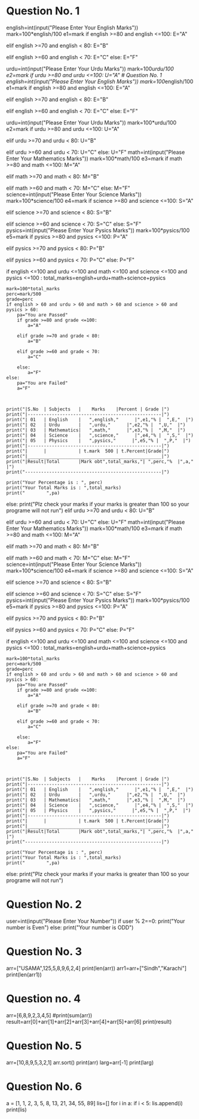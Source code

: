 # Question No. 1
english=int(input("Please Enter Your English Marks"))
mark=100*english/100
e1=mark
if english >=80 and english <=100:
    E="A"
    
elif english >=70 and english < 80:
    E="B"
    
elif english >=60 and english < 70:
    E="C"
else:
    E="F"

urdu=int(input("Please Enter Your Urdu Marks"))
mark=100*urdu/100
e2=mark
if urdu >=80 and urdu <=100:
    U="A"
    ​# Question No. 1
english=int(input("Please Enter Your English Marks"))
mark=100*english/100
e1=mark
if english >=80 and english <=100:
    E="A"
    
elif english >=70 and english < 80:
    E="B"
    
elif english >=60 and english < 70:
    E="C"
else:
    E="F"

urdu=int(input("Please Enter Your Urdu Marks"))
mark=100*urdu/100
e2=mark
if urdu >=80 and urdu <=100:
    U="A"
    
elif urdu >=70 and urdu < 80:
    U="B"
    
elif urdu >=60 and urdu < 70:
    U="C"
else:
    U="F"
math=int(input("Please Enter Your Mathematics Marks"))
mark=100*math/100
e3=mark
if math >=80 and math <=100:
    M="A"
    
elif math >=70 and math < 80:
    M="B"
    
elif math >=60 and math < 70:
    M="C"
else:
    M="F"
science=int(input("Please Enter Your Science Marks"))
mark=100*science/100
e4=mark
if science >=80 and science <=100:
    S="A"
    
elif science >=70 and science < 80:
    S="B"
    
elif science >=60 and science < 70:
    S="C"
else:
    S="F"
pysics=int(input("Please Enter Your Pysics Marks"))
mark=100*pysics/100
e5=mark
if pysics >=80 and pysics <=100:
    P="A"
    
elif pysics >=70 and pysics < 80:
    P="B"
    
elif pysics >=60 and pysics < 70:
    P="C"
else:
    P="F"

if english <=100 and urdu <=100 and math <=100 and science <=100 and pysics <=100 :
    total_marks=english+urdu+math+science+pysics
    
    mark=100*total_marks
    perc=mark/500
    grade=perc
    if english > 60 and urdu > 60 and math > 60 and science > 60 and pysics > 60:
        pa="You are Passed"
        if grade >=80 and grade <=100:
            a="A"
            
        elif grade >=70 and grade < 80:
            a="B"
            
        elif grade >=60 and grade < 70:
            a="C"
            
        else:
            a="F"
    else:
        pa="You are Failed"
        a="F"
       
    
    
    print("|S.No  | Subjects   |    Marks    |Percent | Grade |")
    print("|--------------------------------------------------|")
    print("| 01   | English    |   ",english,"      |",e1,"% |  ",E,"  |")
    print("| 02   | Urdu       |   ",urdu,"      |",e2,"% |  ",U,"  |")
    print("| 03   | Mathematics|   ",math,"      |",e3,"% |  ",M,"  |")
    print("| 04   | Science    |   ",science,"      |",e4,"% |  ",S,"  |")
    print("| 05   | Physics    |   ",pysics,"      |",e5,"% |  ",P,"  |")
    print("|--------------------------------------------------|")
    print("|      |            | t.mark  500 | t.Percent|Grade|")
    print("|__________________________________________________|")
    print("|Result|Total       |Mark obt",total_marks,"| ",perc,"%  |",a,"  |")
    print("---------------------------------------------------|")
    
    print("Your Percentage is : ", perc)
    print("Your Total Marks is : ",total_marks)
    print("        ",pa)
    
else:
    print("Plz check your marks if your marks is greater than 100 so your programe will not run")
elif urdu >=70 and urdu < 80:
    U="B"
    
elif urdu >=60 and urdu < 70:
    U="C"
else:
    U="F"
math=int(input("Please Enter Your Mathematics Marks"))
mark=100*math/100
e3=mark
if math >=80 and math <=100:
    M="A"
    
elif math >=70 and math < 80:
    M="B"
    
elif math >=60 and math < 70:
    M="C" 
else:
    M="F"
science=int(input("Please Enter Your Science Marks"))
mark=100*science/100
e4=mark
if science >=80 and science <=100:
    S="A"
    
elif science >=70 and science < 80:
    S="B"
    
elif science >=60 and science < 70:
    S="C"
else:
    S="F"
pysics=int(input("Please Enter Your Pysics Marks"))
mark=100*pysics/100
e5=mark
if pysics >=80 and pysics <=100:
    P="A"
    
elif pysics >=70 and pysics < 80:
    P="B"
    
elif pysics >=60 and pysics < 70:
    P="C"
else:
    P="F"

if english <=100 and urdu <=100 and math <=100 and science <=100 and pysics <=100 :
    total_marks=english+urdu+math+science+pysics
    
    mark=100*total_marks
    perc=mark/500
    grade=perc
    if english > 60 and urdu > 60 and math > 60 and science > 60 and pysics > 60:
        pa="You are Passed"
        if grade >=80 and grade <=100:
            a="A"
            
        elif grade >=70 and grade < 80:
            a="B"
            
        elif grade >=60 and grade < 70:
            a="C"
            
        else:
            a="F"
    else:
        pa="You are Failed"
        a="F"
       
    
    
    print("|S.No  | Subjects   |    Marks    |Percent | Grade |")
    print("|--------------------------------------------------|")
    print("| 01   | English    |   ",english,"      |",e1,"% |  ",E,"  |")
    print("| 02   | Urdu       |   ",urdu,"      |",e2,"% |  ",U,"  |")
    print("| 03   | Mathematics|   ",math,"      |",e3,"% |  ",M,"  |")
    print("| 04   | Science    |   ",science,"      |",e4,"% |  ",S,"  |")
    print("| 05   | Physics    |   ",pysics,"      |",e5,"% |  ",P,"  |")
    print("|--------------------------------------------------|")
    print("|      |            | t.mark  500 | t.Percent|Grade|")
    print("|__________________________________________________|")
    print("|Result|Total       |Mark obt",total_marks,"| ",perc,"%  |",a,"  |")
    print("---------------------------------------------------|")
    
    print("Your Percentage is : ", perc)
    print("Your Total Marks is : ",total_marks)
    print("        ",pa)
    
else:
    print("Plz check your marks if your marks is greater than 100 so your programe will not run")
    
    
    
# Question No. 2

user=int(input("Please Enter Your Number"))
if user % 2==0:
    print("Your number is Even")
else:
    print("Your number is ODD")
    
    
    
# Question No. 3
arr=["USAMA",125,5,8,9,6,2,4]
print(len(arr))
arr1=arr+["Sindh","Karachi"]
print(len(arr1))

# Question no. 4
arr=[6,8,9,2,3,4,5]
#print(sum(arr))
result=arr[0]+arr[1]+arr[2]+arr[3]+arr[4]+arr[5]+arr[6]
print(result)


# Question No. 5
arr=[10,8,9,5,3,2,1]
arr.sort()
print(arr)
larg=arr[-1]
print(larg)



# Question No. 6
a = [1, 1, 2, 3, 5, 8, 13, 21, 34, 55, 89]
lis=[]
for i in a:
    if i < 5:
      lis.append(i)
print(lis)    
